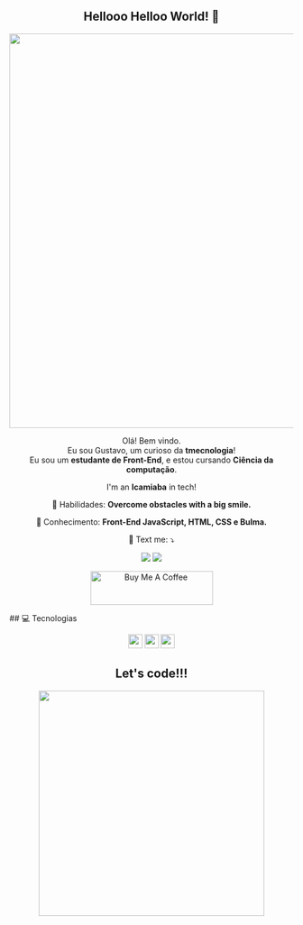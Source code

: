 <span align="center">

##  Hellooo Helloo World! 👋 

</span>


<div align="center">
<img src="https://desblogada.files.wordpress.com/2021/05/kaka-cordovil-java-developer-2.gif" width="700px" />
</div>


<p align="center">
  Olá! Bem vindo. <br>Eu sou Gustavo, um curioso da <strong>tmecnologia</strong>! <br> Eu sou um <strong>estudante de Front-End</strong>, e estou cursando <strong>Ciência da computação</strong>.<br />


<p align="center">
  I'm an <strong>Icamiaba</strong> in tech!<br />
</p>

<p align="center">
  💼 Habilidades: <strong>Overcome obstacles with a big smile.</strong>
</p>

<p align="center">
  🚀  Conhecimento: <strong>Front-End JavaScript, HTML, CSS e Bulma.</strong>
</p>


<p align="center">
  💌 Text me: ⤵️
</p>
<p align="center">
  <a href="https://www.instagram.com/gustaf_avf/" alt="Instagram">
  <img src="https://img.shields.io/badge/-Instagram-DF0174?style=for-the-badge&logo=instagram&logoColor=white&link=https://www.instagram.com/keidsondesigner/"/></a>
  
  <a href="https://www.linkedin.com/in/gustavo-alfredo-194610225" alt="Linkedin">
  <img src="https://img.shields.io/badge/-Linkedin-0e76a8?style=for-the-badge&logo=Linkedin&logoColor=white&link=https://www.linkedin.com/in/keidsonroby/" /></a>
</p>  
<p align="center">
  <a href="#" target="_blank"><img src="https://cdn.buymeacoffee.com/buttons/v2/default-yellow.png" alt="Buy Me A Coffee" height="60px" width="217px" ></a>
</p>
## 💻 Tecnologias

<p align="center">
  
 
 
 <img src="https://img.shields.io/badge/-javascript-%23F7DF1E?style=flat-square&logo=javascript&logoColor=black" height="25"/>
 <img src="https://user-images.githubusercontent.com/101288917/173592932-76a99cd4-ec33-4566-8d03-5a93e9181f4c.png" height="25"/>
 <img src="https://img.shields.io/badge/-GitHub-181717?style=flat-square&logo=github" height="25"/>


</p>

<div align="center">
<h2>Let's code!!!</h2>
<img src="https://media.giphy.com/media/LmNwrBhejkK9EFP504/giphy.gif" width="400px" />
</div>







